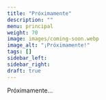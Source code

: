 ```yaml
---
title: "Próximamente"
description: ""
menu: principal
weight: 70
image: images/coming-soon.webp
image_alt: "¡Próximamente!"
tags: []
sidebar_left:  
sidebar_right: 
draft: true 
---
```

Próximamente...
